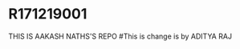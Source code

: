 # R171219001




THIS IS AAKASH NATHS'S REPO                       #This is change is by ADITYA RAJ
